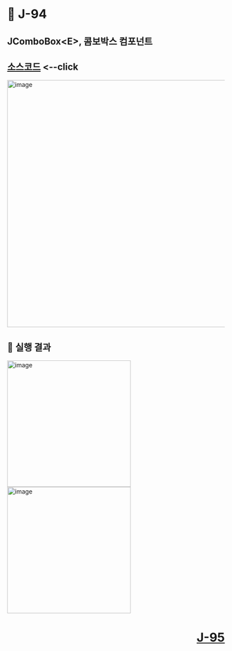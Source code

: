 # 📖 J-94

## JComboBox&lt;E&gt;, 콤보박스 컴포넌트

[소스코드](./ComboActionEx.java) <--click
---

<img width="663" height="573" alt="image" src="https://github.com/user-attachments/assets/c2497221-55b3-4070-80b5-e9a1097514a2" />

📘 실행 결과
---

<img width="286" height="293" alt="image" src="https://github.com/user-attachments/assets/41b29f5c-1933-4268-82bf-7e23f1f799e0" />
<img width="286" height="293" alt="image" src="https://github.com/user-attachments/assets/a4a4cc71-30f0-4eb3-8ae6-d4f4a9ed55a2" />

# <p align="right">[J-95](./J_95.md)</p>
